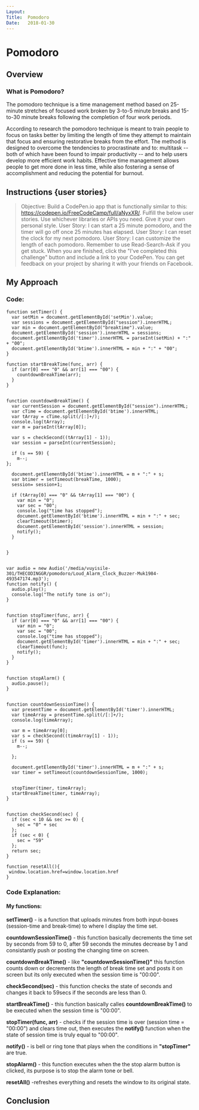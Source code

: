 ```yaml
---
Layout:
Title:  Pomodoro
Date:   2018-01-30
---
```


# Pomodoro

## Overview

### What is Pomodoro?

The pomodoro technique is a time management method based on 25-minute stretches of focused work broken by 3-to-5 minute breaks and 15-to-30 minute breaks following the completion of four work periods. 

According to research the pomodoro technique is meant to train people to focus on tasks better by limiting the length of time they attempt to maintain that focus and ensuring restorative breaks from the effort. 
The method is designed to overcome the tendencies to procrastinate and to:
multitask -- both of which have been found to impair productivity -- and to help users develop more efficient work habits. 
Effective time management allows people to get more done in less time, while also fostering a sense of accomplishment and reducing the potential for burnout. 


## Instructions {user stories}

> Objective: Build a CodePen.io app that is functionally similar to this: https://codepen.io/FreeCodeCamp/full/aNyxXR/.
> Fulfill the below user stories. Use whichever libraries or APIs you need. Give it your own personal style.
> User Story: I can start a 25 minute pomodoro, and the timer will go off once 25 minutes has elapsed.
> User Story: I can reset the clock for my next pomodoro.
> User Story: I can customize the length of each pomodoro.
> Remember to use Read-Search-Ask if you get stuck.
> When you are finished, click the "I've completed this challenge" button and include a link to your CodePen. 
> You can get feedback on your project by sharing it with your friends on Facebook.


## My Approach

### Code:
    function setTimer() {
      var setMin = document.getElementById('setMin').value;
      var sessions = document.getElementById("session").innerHTML;
      var min = document.getElementById("breaktime").value;
      document.getElementById('session').innerHTML = sessions;
      document.getElementById('timer').innerHTML = parseInt(setMin) + ":" + "00";
      document.getElementById('btime').innerHTML = min + ":" + "00";
    }

    function startBreakTime(func, arr) {
      if (arr[0] === "0" && arr[1] === "00") {
        countdownBreakTime(arr);
      }
    }


    function countdownBreakTime() {
      var currentSession = document.getElementById("session").innerHTML;
      var cTime = document.getElementById('btime').innerHTML;
      var tArray = cTime.split(/[:]+/);
      console.log(tArray);
      var m = parseInt(tArray[0]);
    
      var s = checkSecond((tArray[1] - 1));
      var session = parseInt(currentSession);

      if (s == 59) {
        m--;
    };

      document.getElementById('btime').innerHTML = m + ":" + s;
      var btimer = setTimeout(breakTime, 1000);
      session= session+1;

      if (tArray[0] === "0" && tArray[1] === "00") {
        var min = "0";
        var sec = "00";
        console.log("time has stopped");
        document.getElementById('btime').innerHTML = min + ":" + sec;
        clearTimeout(btimer);
        document.getElementById('session').innerHTML = session;
        notify();
      }
      

    }


    var audio = new Audio('/media/vuyisile-301/THECODINGGR/pomodoro/Loud_Alarm_Clock_Buzzer-Muk1984-493547174.mp3');
    function notify() {
      audio.play();
      console.log("The notify tone is on");
    }


    function stopTimer(func, arr) {
      if (arr[0] === "0" && arr[1] === "00") {
        var min = "0";
        var sec = "00";
        console.log("time has stopped");
        document.getElementById('timer').innerHTML = min + ":" + sec;
        clearTimeout(func);
        notify();
      }
    }


    function stopAlarm() {
      audio.pause();
    }


    function countdownSessionTime() {
      var presentTime = document.getElementById('timer').innerHTML;
      var timeArray = presentTime.split(/[:]+/);
      console.log(timeArray);

      var m = timeArray[0];
      var s = checkSecond((timeArray[1] - 1));
      if (s == 59) {
        m--;

      };

      document.getElementById('timer').innerHTML = m + ":" + s;
      var timer = setTimeout(countdownSessionTime, 1000);


      stopTimer(timer, timeArray);
      startBreakTime(timer, timeArray);
    }


    function checkSecond(sec) {
      if (sec < 10 && sec >= 0) {
        sec = "0" + sec
      };
      if (sec < 0) {
        sec = "59"
      };
      return sec;
    }

    function resetAll(){
     window.location.href=window.location.href
    }

### Code Explanation:

#### My functions:

**setTimer()** - is a function that uploads minutes from both input-boxes (session-time and break-time) to where I display the time set.

**countdownSessionTime()** - this function basically decrements the time set by seconds from 59 to 0, after 59 seconds the minutes decrease by 1 and consistantly push or posting the changing time on screen.

**countdownBreakTime()** - like **"countdownSessionTime()"** this function counts down or decrements the length of break time set and posts it on screen but its only executed when the session time is "00:00".

**checkSecond(sec)** - this function checks the state of seconds and changes it back to 59secs if the seconds are less than 0.

**startBreakTime()** - this function basically calles **countdownBreakTime()** to be executed when the session time is "00:00".

**stopTimer(func, arr)** - checks if the session time is over (session time = "00:00") and clears time out, then executes the **notify()** function when the state of session time is truly equal to "00:00".

**notify()** - is bell or ring tone that plays when the conditions in **"stopTimer"** are true.

**stopAlarm()** - this function executes when the the stop alarm button is clicked, its purpose is to stop the alarm tone or bell.

**resetAll()** -refreshes everything and resets the window to its original state.



## Conclusion